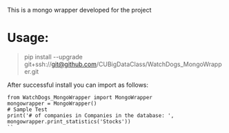 This is a mongo wrapper developed for the project

# Usage:
> pip install --upgrade git+ssh://git@github.com/CUBigDataClass/WatchDogs_MongoWrapper.git

After successful install you can import as follows:
```
from WatchDogs_MongoWrapper import MongoWrapper
mongowrapper = MongoWrapper()
# Sample Test
print('# of companies in Companies in the database: ', mongowrapper.print_statistics('Stocks'))
``
